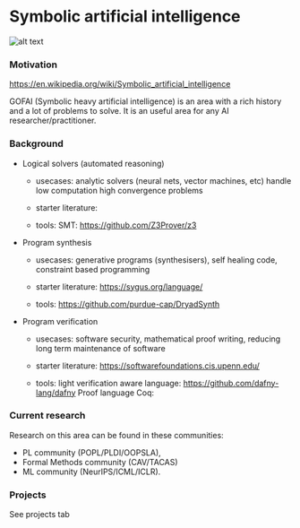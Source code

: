 # Symbolic artificial intelligence

![alt text](https://github.com/Jmw150/GOFAI-labs/blob/master/pictures/stat-sym-ai.png?raw=true)

### Motivation

https://en.wikipedia.org/wiki/Symbolic_artificial_intelligence

GOFAI (Symbolic heavy artificial intelligence) is an area with a rich history and a lot of problems to solve. It is an useful area for any AI researcher/practitioner.

### Background

- Logical solvers (automated reasoning)

    - usecases: analytic solvers (neural nets, vector machines, etc) handle low computation high convergence problems

    - starter literature:

    - tools:
        SMT: https://github.com/Z3Prover/z3

- Program synthesis

    - usecases: generative programs (synthesisers), self healing code, constraint based programming

    - starter literature:
            https://sygus.org/language/

    - tools:
            https://github.com/purdue-cap/DryadSynth
        

- Program verification

    - usecases: software security, mathematical proof writing, reducing long term maintenance of software

    - starter literature:
        https://softwarefoundations.cis.upenn.edu/

    - tools:
        light verification aware language: https://github.com/dafny-lang/dafny
        Proof language Coq:



### Current research

Research on this area can be found in these communities: 
- PL community (POPL/PLDI/OOPSLA), 
- Formal Methods community (CAV/TACAS) 
- ML community (NeurIPS/ICML/ICLR).

### Projects

See projects tab

